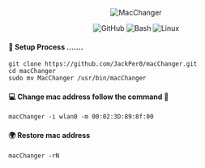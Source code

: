 <span align="center">
  
  ![MacChanger](https://i.ibb.co/98nDXhr/macchanger.png)
  
  ![GitHub](https://img.shields.io/github/license/JackPer0/macChanger?color=brightgreen&label=License&logo=gnu&logoColor=brightgreen)
  ![Bash](https://img.shields.io/badge/Bash-4EAA255?style=flat&logo=gnubash&logoColor=black)
  ![Linux](https://img.shields.io/badge/Linux-FCC624?style=flat&logo=linux&logoColor=black)

</span>

#### 💽 Setup Process .......

```fish
git clone https://github.com/JackPer0/macChanger.git
cd macChanger
sudo mv MacChanger /usr/bin/macChanger
```
#### 💻 Change mac address follow the command 🔽
```fish
macChanger -i wlan0 -m 00:02:3D:89:8f:00
```
#### 🌍 Restore mac address
```fish
macChanger -rN
```
